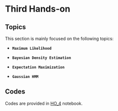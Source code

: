 # Third Hands-on


## Topics

This section is mainly focused on the following topics:


* **`Maximum Likelihood`**

* **`Bayesian Density Estimation`**

* **`Expectation Maximization`**

* **`Gaussian HMM`** 
    
   



## Codes

Codes are provided in [HO_4](https://github.com/ARokni/Machine-Learning/blob/main/Hands-On/4/HO_4.ipynb) notebook.